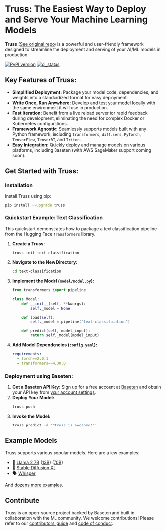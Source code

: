 # Truss: The Easiest Way to Deploy and Serve Your Machine Learning Models

**Truss** ([See original repo](https://github.com/basetenlabs/truss)) is a powerful and user-friendly framework designed to streamline the deployment and serving of your AI/ML models in production. 

[![PyPI version](https://badge.fury.io/py/truss.svg)](https://badge.fury.io/truss)
[![ci_status](https://github.com/basetenlabs/truss/actions/workflows/release.yml/badge.svg)](https://github.com/basetenlabs/truss/actions/workflows/release.yml)

## Key Features of Truss:

*   **Simplified Deployment:** Package your model code, dependencies, and weights into a standardized format for easy deployment.
*   **Write Once, Run Anywhere:** Develop and test your model locally with the same environment it will use in production.
*   **Fast Iteration:** Benefit from a live reload server for rapid feedback during development, eliminating the need for complex Docker or Kubernetes configurations.
*   **Framework Agnostic:** Seamlessly supports models built with any Python framework, including `transformers`, `diffusers`, `PyTorch`, `TensorFlow`, `TensorRT`, and `Triton`.
*   **Easy Integration:** Quickly deploy and manage models on various platforms, including Baseten (with AWS SageMaker support coming soon).

## Get Started with Truss:

### Installation

Install Truss using pip:

```bash
pip install --upgrade truss
```

### Quickstart Example: Text Classification

This quickstart demonstrates how to package a text classification pipeline from the Hugging Face `transformers` library.

1.  **Create a Truss:**
    ```bash
    truss init text-classification
    ```

2.  **Navigate to the New Directory:**
    ```bash
    cd text-classification
    ```

3.  **Implement the Model (`model/model.py`):**
    ```python
    from transformers import pipeline

    class Model:
        def __init__(self, **kwargs):
            self._model = None

        def load(self):
            self._model = pipeline("text-classification")

        def predict(self, model_input):
            return self._model(model_input)
    ```

4.  **Add Model Dependencies (`config.yaml`):**
    ```yaml
    requirements:
      - torch==2.0.1
      - transformers==4.30.0
    ```

### Deployment using Baseten:

1.  **Get a Baseten API Key:**  Sign up for a free account at [Baseten](https://app.baseten.co/signup/) and obtain your API key from [your account settings](https://app.baseten.co/settings/account/api_keys).
2.  **Deploy Your Model:**
    ```bash
    truss push
    ```
3.  **Invoke the Model:**
    ```bash
    truss predict -d '"Truss is awesome!"'
    ```

## Example Models

Truss supports various popular models. Here are a few examples:

*   🦙 [Llama 2 7B](https://github.com/basetenlabs/truss-examples/tree/main/llama/llama-2-7b-chat) ([13B](https://github.com/basetenlabs/truss-examples/tree/main/llama/llama-2-13b-chat)) ([70B](https://github.com/basetenlabs/truss-examples/tree/main/llama/llama-2-70b-chat))
*   🎨 [Stable Diffusion XL](https://github.com/basetenlabs/truss-examples/tree/main/stable-diffusion/stable-diffusion-xl-1.0)
*   🗣 [Whisper](https://github.com/basetenlabs/truss-examples/tree/main/whisper/whisper-truss)

And [dozens more examples](https://github.com/basetenlabs/truss-examples/).

## Contribute

Truss is an open-source project backed by Baseten and built in collaboration with the ML community.  We welcome contributions! Please refer to our [contributors' guide](CONTRIBUTING.md) and [code of conduct](CODE_OF_CONDUCT.md).